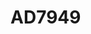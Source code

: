 # AD7949

```{devicetree} /wsshare/analog_work/vger/linux/Documentation/devicetree/bindings/iio/adc/adi,ad7949.yaml
```